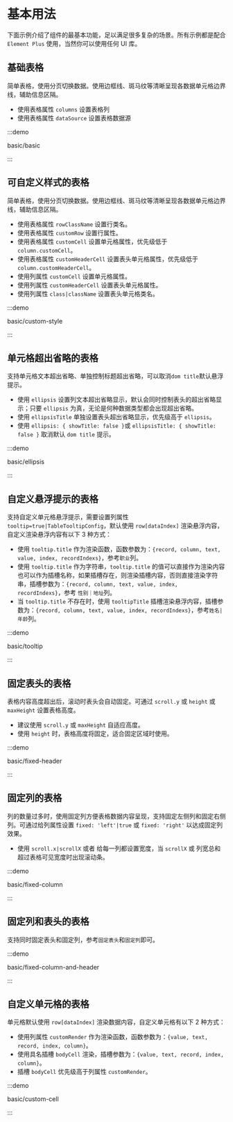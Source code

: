 # 基本用法

下面示例介绍了组件的最基本功能，足以满足很多复杂的场景。所有示例都是配合 `Element Plus` 使用，当然你可以使用任何 UI 库。

## 基础表格

简单表格，使用分页切换数据。使用边框线、斑马纹等清晰呈现各数据单元格边界线，辅助信息区隔。

- 使用表格属性 `columns` 设置表格列
- 使用表格属性 `dataSource` 设置表格数据源

:::demo

basic/basic

:::

## 可自定义样式的表格

简单表格，使用分页切换数据。使用边框线、斑马纹等清晰呈现各数据单元格边界线，辅助信息区隔。

- 使用表格属性 `rowClassName` 设置行类名。
- 使用表格属性 `customRow` 设置行属性。
- 使用表格属性 `customCell` 设置单元格属性，优先级低于 `column.customCell`。
- 使用表格属性 `customHeaderCell` 设置表头单元格属性，优先级低于 `column.customHeaderCell`。
- 使用列属性 `customCell` 设置单元格属性。
- 使用列属性 `customHeaderCell` 设置表头单元格属性。
- 使用列属性 `class|className` 设置表头单元格类名。

:::demo

basic/custom-style

:::

## 单元格超出省略的表格

支持单元格文本超出省略、单独控制标题超出省略，可以取消`dom title`默认悬浮提示。

- 使用 `ellipsis` 设置列文本超出省略显示，默认会同时控制表头的超出省略显示；只要 `ellipsis` 为真，无论是何种数据类型都会出现超出省略。
- 使用 `ellipsisTitle` 单独设置表头超出省略显示，优先级高于 `ellipsis`。
- 使用 `ellipsis: { showTitle: false }`或 `ellipsisTitle: { showTitle: false }` 取消默认 `dom title` 提示。

:::demo

basic/ellipsis

:::

## 自定义悬浮提示的表格

支持自定义单元格悬浮提示，需要设置列属性 `tooltip=true|TableTooltipConfig`，默认使用 `row[dataIndex]` 渲染悬浮内容，自定义渲染悬浮内容有以下 3 种方式：

- 使用 `tooltip.title` 作为渲染函数，函数参数为：`{record, column, text, value, index, recordIndexs}`，参考`职业`列。
- 使用 `tooltip.title` 作为字符串，`tooltip.title` 的值可以直接作为渲染内容也可以作为插槽名称，如果插槽存在，则渲染插槽内容，否则直接渲染字符串，插槽参数为：`{record, column, text, value, index, recordIndexs}`，参考 `性别｜地址`列。
- 当 `tooltip.title` 不存在时，使用 `tooltipTitle` 插槽渲染悬浮内容，插槽参数为：`{record, column, text, value, index, recordIndexs}`，参考`姓名|年龄`列。

:::demo

basic/tooltip

:::

## 固定表头的表格

表格内容高度超出后，滚动时表头会自动固定。可通过 `scroll.y` 或 `height` 或 `maxHeight` 设置表格高度。

- 建议使用 `scroll.y` 或 `maxHeight` 自适应高度。
- 使用 `height` 时，表格高度将固定，适合固定区域时使用。

:::demo

basic/fixed-header

:::

## 固定列的表格

列的数量过多时，使用固定列方便表格数据内容呈现，支持固定左侧列和固定右侧列。可通过给列属性设置 `fixed: 'left'|true` 或 `fixed: 'right'` 以达成固定列效果。

- 使用 `scroll.x|scrollX` 或者 给每一列都设置宽度，当 `scrollX` 或 列宽总和超过表格可见宽度时出现滚动条。

:::demo

basic/fixed-column

:::

## 固定列和表头的表格

支持同时固定表头和固定列，参考`固定表头`和`固定列`即可。

:::demo

basic/fixed-column-and-header

:::

## 自定义单元格的表格

单元格默认使用 `row[dataIndex]` 渲染数据内容，自定义单元格有以下 2 种方式：

- 使用列属性 `customRender` 作为渲染函数，函数参数为：`{value, text, record, index, column}`。
- 使用具名插槽 `bodyCell` 渲染，插槽参数为：`{value, text, record, index, column}`。
- 插槽 `bodyCell` 优先级高于列属性 `customRender`。

:::demo

basic/custom-cell

:::
